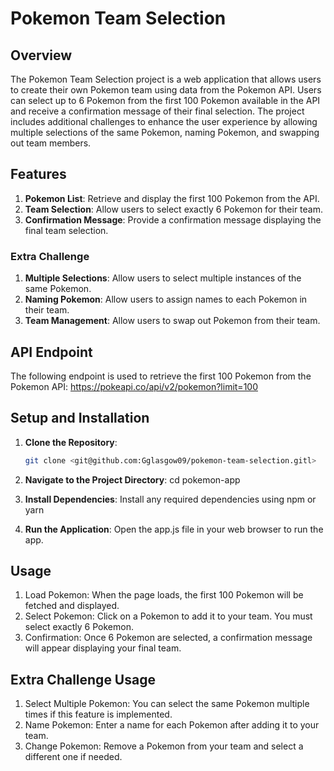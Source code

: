 # Pokemon Team Selection

## Overview

The Pokemon Team Selection project is a web application that allows users to create their own Pokemon team using data from the Pokemon API. Users can select up to 6 Pokemon from the first 100 Pokemon available in the API and receive a confirmation message of their final selection. The project includes additional challenges to enhance the user experience by allowing multiple selections of the same Pokemon, naming Pokemon, and swapping out team members.

## Features

1. **Pokemon List**: Retrieve and display the first 100 Pokemon from the API.
2. **Team Selection**: Allow users to select exactly 6 Pokemon for their team.
3. **Confirmation Message**: Provide a confirmation message displaying the final team selection.

### Extra Challenge

1. **Multiple Selections**: Allow users to select multiple instances of the same Pokemon.
2. **Naming Pokemon**: Allow users to assign names to each Pokemon in their team.
3. **Team Management**: Allow users to swap out Pokemon from their team.

## API Endpoint

The following endpoint is used to retrieve the first 100 Pokemon from the Pokemon API:
https://pokeapi.co/api/v2/pokemon?limit=100


## Setup and Installation

1. **Clone the Repository**: 
   ```bash
   git clone <git@github.com:Gglasgow09/pokemon-team-selection.gitl>


2. **Navigate to the Project Directory**:
cd pokemon-app

3. **Install Dependencies**:
Install any required dependencies using npm or yarn

4. **Run the Application**:
Open the app.js file in your web browser to run the app.

## Usage
1. Load Pokemon: When the page loads, the first 100 Pokemon will be fetched and displayed.
2. Select Pokemon: Click on a Pokemon to add it to your team. You must select exactly 6 Pokemon.
3. Confirmation: Once 6 Pokemon are selected, a confirmation message will appear displaying your final team.

## Extra Challenge Usage
1. Select Multiple Pokemon: You can select the same Pokemon multiple times if this feature is implemented.
2. Name Pokemon: Enter a name for each Pokemon after adding it to your team.
3. Change Pokemon: Remove a Pokemon from your team and select a different one if needed.




